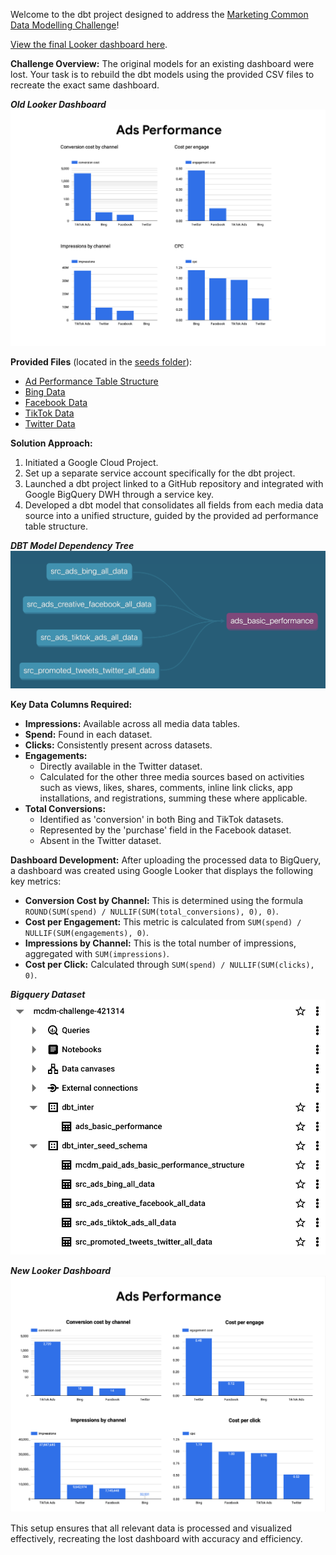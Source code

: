 Welcome to the dbt project designed to address the [Marketing Common Data Modelling Challenge](https://github.com/kobzevvv/paid-ads-common-data-model-challenge/tree/main)!

[View the final Looker dashboard here](https://lookerstudio.google.com/u/0/reporting/4e814f2e-80fb-4e5f-b994-1016516a91a7/page/tEnnC/edit).

**Challenge Overview:** The original models for an existing dashboard were lost. Your task is to rebuild the dbt models using the provided CSV files to recreate the exact same dashboard.  
  
***Old Looker Dashboard*** 
![old looker dashboard](screenshots/old_looker_dashboard.png)

**Provided Files** (located in the [seeds folder](seeds/)):
- [Ad Performance Table Structure](seeds/mcdm_paid_ads_basic_performance_structure.csv)
- [Bing Data](seeds/src_ads_bing_all_data.csv)
- [Facebook Data](seeds/src_ads_creative_facebook_all_data.csv)
- [TikTok Data](seeds/src_ads_tiktok_ads_all_data.csv)
- [Twitter Data](seeds/src_promoted_tweets_twitter_all_data.csv)

**Solution Approach:**
1. Initiated a Google Cloud Project.
2. Set up a separate service account specifically for the dbt project.
3. Launched a dbt project linked to a GitHub repository and integrated with Google BigQuery DWH through a service key.
4. Developed a dbt model that consolidates all fields from each media data source into a unified structure, guided by the provided ad performance table structure.

***DBT Model Dependency Tree*** 
![DBT Model Dependency Tree](screenshots/dbt_model_dependancy_tree.png)

**Key Data Columns Required:**
- **Impressions:** Available across all media data tables.
- **Spend:** Found in each dataset.
- **Clicks:** Consistently present across datasets.
- **Engagements:**
  - Directly available in the Twitter dataset.
  - Calculated for the other three media sources based on activities such as views, likes, shares, comments, inline link clicks, app installations, and registrations, summing these where applicable.
- **Total Conversions:**
  - Identified as 'conversion' in both Bing and TikTok datasets.
  - Represented by the 'purchase' field in the Facebook dataset.
  - Absent in the Twitter dataset.

**Dashboard Development:**
After uploading the processed data to BigQuery, a dashboard was created using Google Looker that displays the following key metrics:
- **Conversion Cost by Channel:** This is determined using the formula `ROUND(SUM(spend) / NULLIF(SUM(total_conversions), 0), 0)`.
- **Cost per Engagement:** This metric is calculated from `SUM(spend) / NULLIF(SUM(engagements), 0)`.
- **Impressions by Channel:** This is the total number of impressions, aggregated with `SUM(impressions)`.
- **Cost per Click:** Calculated through `SUM(spend) / NULLIF(SUM(clicks), 0)`.  
  
***Bigquery Dataset***
![bigquery schemas](screenshots/bigquery.png)  
  
***New Looker Dashboard***  
![new looker dashboard](screenshots/new_looker_dashboard.png)

This setup ensures that all relevant data is processed and visualized effectively, recreating the lost dashboard with accuracy and efficiency.
